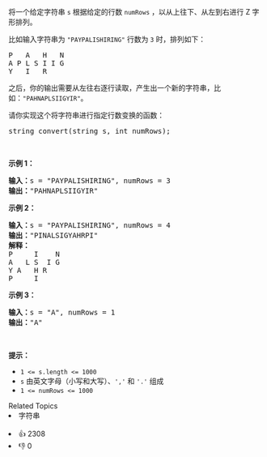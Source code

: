 <p>将一个给定字符串 <code>s</code> 根据给定的行数 <code>numRows</code> ，以从上往下、从左到右进行&nbsp;Z 字形排列。</p>

<p>比如输入字符串为 <code>"PAYPALISHIRING"</code>&nbsp;行数为 <code>3</code> 时，排列如下：</p>

<pre>
P   A   H   N
A P L S I I G
Y   I   R</pre>

<p>之后，你的输出需要从左往右逐行读取，产生出一个新的字符串，比如：<code>"PAHNAPLSIIGYIR"</code>。</p>

<p>请你实现这个将字符串进行指定行数变换的函数：</p>

<pre>
string convert(string s, int numRows);</pre>

<p>&nbsp;</p>

<p><strong>示例 1：</strong></p>

<pre>
<strong>输入：</strong>s = "PAYPALISHIRING", numRows = 3
<strong>输出：</strong>"PAHNAPLSIIGYIR"
</pre>

<strong>示例 2：</strong>

<pre>
<strong>输入：</strong>s = "PAYPALISHIRING", numRows = 4
<strong>输出：</strong>"PINALSIGYAHRPI"
<strong>解释：</strong>
P     I    N
A   L S  I G
Y A   H R
P     I
</pre>

<p><strong>示例 3：</strong></p>

<pre>
<strong>输入：</strong>s = "A", numRows = 1
<strong>输出：</strong>"A"
</pre>

<p>&nbsp;</p>

<p><strong>提示：</strong></p>

<ul> 
 <li><code>1 &lt;= s.length &lt;= 1000</code></li> 
 <li><code>s</code> 由英文字母（小写和大写）、<code>','</code> 和 <code>'.'</code> 组成</li> 
 <li><code>1 &lt;= numRows &lt;= 1000</code></li> 
</ul>

<div><div>Related Topics</div><div><li>字符串</li></div></div><br><div><li>👍 2308</li><li>👎 0</li></div>